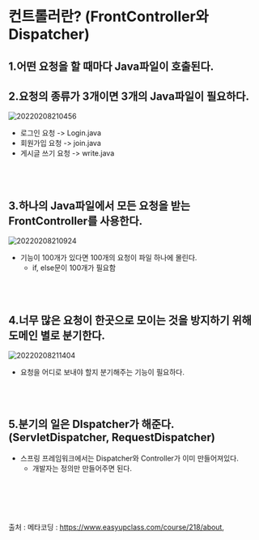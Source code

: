 # 컨트롤러란? (FrontController와 Dispatcher)

## 1.어떤 요청을 할 때마다 Java파일이 호출된다.

## 2.요청의 종류가 3개이면 3개의 Java파일이 필요하다.
![20220208210456](https://user-images.githubusercontent.com/78770230/152984140-ed8f8271-1427-4a4d-a449-33d99fcb8246.jpg)

- 로그인 요청 -> Login.java
- 회원가입 요청 -> join.java
- 게시글 쓰기 요청 -> write.java

<br></br>

## 3.하나의 Java파일에서 모든 요청을 받는 FrontController를 사용한다.
![20220208210924](https://user-images.githubusercontent.com/78770230/152984293-a54a8b36-e6b9-4e43-b48f-638ec44546d4.jpg)

- 기능이 100개가 있다면 100개의 요청이 파일 하나에 몰린다.
  - if, else문이 100개가 필요함

<br></br>

## 4.너무 많은 요청이 한곳으로 모이는 것을 방지하기 위해 도메인 별로 분기한다.
![20220208211404](https://user-images.githubusercontent.com/78770230/152984958-427cc68c-104e-42bc-ba6a-3f55951bdb6a.jpg)

- 요청을 어디로 보내야 할지 분기해주는 기능이 필요하다.

<br></br>

## 5.분기의 일은 DIspatcher가 해준다. (ServletDispatcher, RequestDispatcher)

- 스프링 프레임워크에서는 Dispatcher와 Controller가 이미 만들어져있다.
  - 개발자는 정의만 만들어주면 된다.


<br></br><br></br>


출처 : 메타코딩 : <https://www.easyupclass.com/course/218/about>,  


